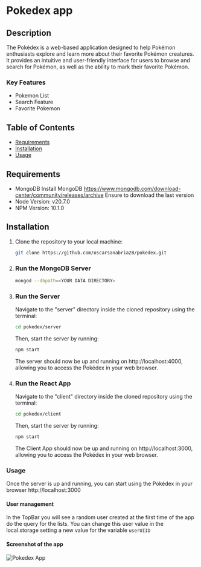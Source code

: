 # Pokedex app

## Description

The Pokédex is a web-based application designed to help Pokémon enthusiasts explore and learn more about their favorite Pokémon creatures. It provides an intuitive and user-friendly interface for users to browse and search for Pokémon, as well as the ability to mark their favorite Pokémon.

### Key Features

- Pokemon List
- Search Feature
- Favorite Pokemon


## Table of Contents

- [Requirements](#requirements)
- [Installation](#installation)
- [Usage](#usage)

## Requirements

- MongoDB
Install MongoDB
https://www.mongodb.com/download-center/community/releases/archive
Ensure to download the last version
- Node
Version: v20.7.0
- NPM
Version: 10.1.0

## Installation

1. Clone the repository to your local machine:

   ```bash
   git clone https://github.com/oscarsanabria28/pokedex.git

2. ### Run the MongoDB Server

    ```bash
   mongod --dbpath=<YOUR DATA DIRECTORY>

3. ### Run the Server

    Navigate to the "server" directory inside the cloned repository using the terminal:

    ```bash
    cd pokedex/server
    ```
    Then, start the server by running:

    ```bash
    npm start
    ```
    The server should now be up and running on http://localhost:4000, allowing you to access the Pokédex in your web browser.

3. ### Run the React App

    Navigate to the "client" directory inside the cloned repository using the terminal:

    ```bash
    cd pokedex/client
    ```
    Then, start the server by running:

    ```bash
    npm start
    ```
    The Client App should now be up and running on http://localhost:3000, allowing you to access the Pokédex in your web browser.


### Usage

Once the server is up and running, you can start using the Pokédex in your browser http://localhost:3000

#### User management

In the TopBar you will see a random user created at the first time of the app do the query for the lists.
You can change this user value in the local.storage setting a new value for the variable `userUIID`

#### Screenshot of the app

![Pokedex App](/assets/ss_home.png)
